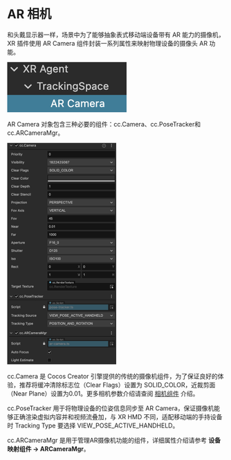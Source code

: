 # AR 相机

和头戴显示器一样，场景中为了能够抽象表式移动端设备带有 AR 能力的摄像机，XR 插件使用 AR Camera 组件封装一系列属性来映射物理设备的摄像头 AR 功能。

![ar-camera-node](ar-camera/ar-camera-node.png)

AR Camera 对象包含三种必要的组件：cc.Camera、cc.PoseTracker和cc.ARCameraMgr。

<img src="ar-camera/ar-camera-comp.png" alt="ar-camera-comp" style="zoom:50%;" />

cc.Camera 是 Cocos Creator 引擎提供的传统的摄像机组件，为了保证良好的体验，推荐将缓冲清除标志位（Clear Flags）设置为 SOLID_COLOR，近裁剪面（Near Plane）设置为0.01。更多相机参数介绍请查阅 [相机组件](../../editor/components/camera-component.md#相机组件) 介绍。

cc.PoseTracker 用于将物理设备的位姿信息同步至 AR Camera，保证摄像机能够正确渲染虚拟内容并和视频流叠加，与 XR HMD 不同，适配移动端的手持设备时 Tracking Type 要选择 VIEW_POSE_ACTIVE_HANDHELD。

cc.ARCameraMgr 是用于管理AR摄像机功能的组件，详细属性介绍请参考 **设备映射组件 -> ARCameraMgr**。
